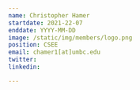 ```yaml
---
name: Christopher Hamer 
startdate: 2021-22-07
enddate: YYYY-MM-DD
image: /static/img/members/logo.png
position: CSEE
email: chamer1[at]umbc.edu
twitter: 
linkedin: 

---
```

